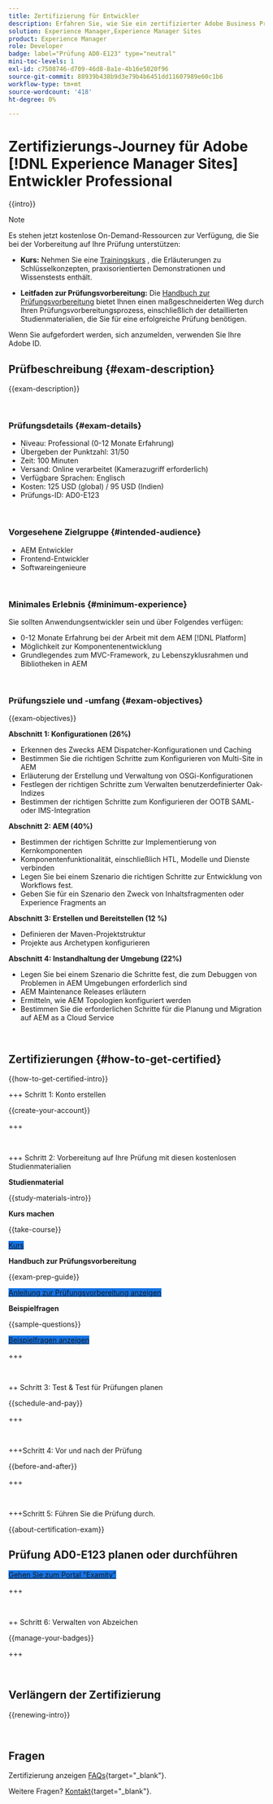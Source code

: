 ```yaml
---
title: Zertifizierung für Entwickler
description: Erfahren Sie, wie Sie ein zertifizierter Adobe Business Practitioner-Experte in [!DNL Experience Manager Sites].
solution: Experience Manager,Experience Manager Sites
product: Experience Manager
role: Developer
badge: label="Prüfung AD0-E123" type="neutral"
mini-toc-levels: 1
exl-id: c7508746-d709-46d8-8a1e-4b16e5020f96
source-git-commit: 88939b438b9d3e79b4b6451dd11607989e60c1b6
workflow-type: tm+mt
source-wordcount: '418'
ht-degree: 0%

---
```


# Zertifizierungs-Journey für Adobe [!DNL Experience Manager Sites] Entwickler Professional

{{intro}}

>[!NOTE]
>
>Es stehen jetzt kostenlose On-Demand-Ressourcen zur Verfügung, die Sie bei der Vorbereitung auf Ihre Prüfung unterstützen:
>
>* **Kurs:** Nehmen Sie eine [Trainingskurs](https://app.rockinfo.com/courses/105) , die Erläuterungen zu Schlüsselkonzepten, praxisorientierten Demonstrationen und Wissenstests enthält.
>
>* **Leitfaden zur Prüfungsvorbereitung:** Die [Handbuch zur Prüfungsvorbereitung](https://app.rockinfo.com/courses/playScorm/381) bietet Ihnen einen maßgeschneiderten Weg durch Ihren Prüfungsvorbereitungsprozess, einschließlich der detaillierten Studienmaterialien, die Sie für eine erfolgreiche Prüfung benötigen.
>
>Wenn Sie aufgefordert werden, sich anzumelden, verwenden Sie Ihre Adobe ID.

## Prüfbeschreibung {#exam-description}

{{exam-description}}

<br>

### Prüfungsdetails {#exam-details}

* Niveau: Professional (0-12 Monate Erfahrung)
* Übergeben der Punktzahl: 31/50
* Zeit: 100 Minuten
* Versand: Online verarbeitet (Kamerazugriff erforderlich)
* Verfügbare Sprachen: Englisch
* Kosten: 125 USD (global) / 95 USD (Indien)
* Prüfungs-ID: AD0-E123

<br>

### Vorgesehene Zielgruppe {#intended-audience}

* AEM Entwickler
* Frontend-Entwickler
* Softwareingenieure

<br>

### Minimales Erlebnis {#minimum-experience}

Sie sollten Anwendungsentwickler sein und über Folgendes verfügen:

* 0-12 Monate Erfahrung bei der Arbeit mit dem AEM [!DNL Platform]
* Möglichkeit zur Komponentenentwicklung
* Grundlegendes zum MVC-Framework, zu Lebenszyklusrahmen und Bibliotheken in AEM

<br>

### Prüfungsziele und -umfang {#exam-objectives}

{{exam-objectives}}

**Abschnitt 1: Konfigurationen (26%)**

* Erkennen des Zwecks AEM Dispatcher-Konfigurationen und Caching
* Bestimmen Sie die richtigen Schritte zum Konfigurieren von Multi-Site in AEM
* Erläuterung der Erstellung und Verwaltung von OSGi-Konfigurationen
* Festlegen der richtigen Schritte zum Verwalten benutzerdefinierter Oak-Indizes
* Bestimmen der richtigen Schritte zum Konfigurieren der OOTB SAML- oder IMS-Integration

**Abschnitt 2: AEM (40%)**

* Bestimmen der richtigen Schritte zur Implementierung von Kernkomponenten
* Komponentenfunktionalität, einschließlich HTL, Modelle und Dienste verbinden
* Legen Sie bei einem Szenario die richtigen Schritte zur Entwicklung von Workflows fest.
* Geben Sie für ein Szenario den Zweck von Inhaltsfragmenten oder Experience Fragments an

**Abschnitt 3: Erstellen und Bereitstellen (12 %)**

* Definieren der Maven-Projektstruktur
* Projekte aus Archetypen konfigurieren

**Abschnitt 4: Instandhaltung der Umgebung (22%)**

* Legen Sie bei einem Szenario die Schritte fest, die zum Debuggen von Problemen in AEM Umgebungen erforderlich sind
* AEM Maintenance Releases erläutern
* Ermitteln, wie AEM Topologien konfiguriert werden
* Bestimmen Sie die erforderlichen Schritte für die Planung und Migration auf AEM as a Cloud Service

<br>

## Zertifizierungen {#how-to-get-certified}

{{how-to-get-certified-intro}}

+++ Schritt 1: Konto erstellen

{{create-your-account}}

+++

<br>

+++ Schritt 2: Vorbereitung auf Ihre Prüfung mit diesen kostenlosen Studienmaterialien

**Studienmaterial**

{{study-materials-intro}}

**Kurs machen**

{{take-course}}

<a href="https://app.rockinfo.com/courses/105" target="_blank" class="spectrum-Button spectrum-Button--fill spectrum-Button--accent spectrum-Button--sizeM is-margin-bottom-big-big at-element-click-tracking" style="background-color:#1473E6">

<span class="spectrum-Button-label has-no-wrap">
   Kurs
</span>
</a>

**Handbuch zur Prüfungsvorbereitung**

{{exam-prep-guide}}

<a href="https://app.rockinfo.com/courses/playScorm/381" target="_blank" class="spectrum-Button spectrum-Button--fill spectrum-Button--accent spectrum-Button--sizeM is-margin-bottom-big-big at-element-click-tracking" style="background-color:#1473E6">

<span class="spectrum-Button-label has-no-wrap">
   Anleitung zur Prüfungsvorbereitung anzeigen
</span>
</a>

**Beispielfragen**

{{sample-questions}}

<a href="https://scorpion.caveon.com/launchpad/ad3-e123-adobe-experience-manager-sites-developer-professional-sample-questions" target="_blank" class="spectrum-Button spectrum-Button--fill spectrum-Button--accent spectrum-Button--sizeM is-margin-bottom-big-big at-element-click-tracking" style="background-color:#1473E6">

<span class="spectrum-Button-label has-no-wrap">
   Beispielfragen anzeigen
</span>
</a>

+++

<br>

++ Schritt 3: Test &amp; Test für Prüfungen planen

{{schedule-and-pay}}

+++

<br>

+++Schritt 4: Vor und nach der Prüfung

{{before-and-after}}

+++

<br>

+++Schritt 5: Führen Sie die Prüfung durch.

{{about-certification-exam}}

## Prüfung AD0-E123 planen oder durchführen

<a href="https://www.certmetrics.com/adobe/candidate/examity_sso.aspx?eid=AD0-E123" target="_blank" class="spectrum-Button spectrum-Button--fill spectrum-Button--accent spectrum-Button--sizeM is-margin-bottom-big-big at-element-click-tracking" style="background-color:#1473E6">

<span class="spectrum-Button-label has-no-wrap">
   Gehen Sie zum Portal "Examity"
</span>
</a>

+++

<br>

++ Schritt 6: Verwalten von Abzeichen

{{manage-your-badges}}

+++

<br>

## Verlängern der Zertifizierung

{{renewing-intro}}

<br>

## Fragen

Zertifizierung anzeigen [FAQs](https://experienceleague.adobe.com/docs/certification/certification/faq.html){target="_blank"}.

Weitere Fragen? [Kontakt](mailto:certif@adobe.com){target="_blank"}.

